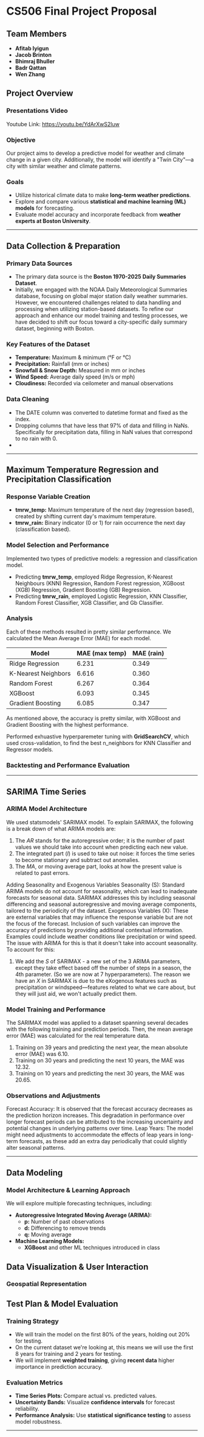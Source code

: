# **CS506 Final Project Proposal**  
## **Team Members**  
- **Afitab Iyigun** 
- **Jacob Brinton** 
- **Bhimraj Bhuller** 
- **Badr Qattan**
- **Wen Zhang**  

## **Project Overview**  

### Presentations Video ###
Youtube Link: https://youtu.be/YdArXwS2luw

### **Objective**  
Our project aims to develop a predictive model for weather and climate change in a given city. Additionally, the model will identify a "Twin City"—a city with similar weather and climate patterns.  

### **Goals**  
- Utilize historical climate data to make **long-term weather predictions**.  
- Explore and compare various **statistical and machine learning (ML) models** for forecasting.  
- Evaluate model accuracy and incorporate feedback from **weather experts at Boston University**.  

---

## **Data Collection & Preparation**  

### **Primary Data Sources**  
- The primary data source is the **Boston 1970-2025 Daily Summaries Dataset**. 
- Initially, we engaged with the NOAA Daily Meteorological Summaries database, focusing on global major station daily weather summaries. However, we encountered challenges related to data handling and processing when utilizing station-based datasets. To refine our approach and enhance our model training and testing processes, we have decided to shift our focus toward a city-specific daily summary dataset, beginning with Boston.


### **Key Features of the Dataset**  
- **Temperature:** Maximum & minimum (°F or °C)  
- **Precipitation:** Rainfall (mm or inches)  
- **Snowfall & Snow Depth:** Measured in mm or inches  
- **Wind Speed:** Average daily speed (m/s or mph)  
- **Cloudiness:** Recorded via ceilometer and manual observations  

### **Data Cleaning**
- The DATE column was converted to datetime format and fixed as the index. 
- Dropping columns that have less that 97% of data and filling in NaNs. Specifically for precipitation data, filling in NaN values that correspond to no rain with 0. 
- 

---

## **Maximum Temperature Regression and Precipitation Classification**

### **Response Variable Creation**
- **tmrw_temp:** Maximum temperature of the next day (regression based), created by shifting current day's maximum temperature. 
- **tmrw_rain:** Binary indicator (0 or 1) for rain occurrence the next day (classification based).
 
### **Model Selection and Performance**
Implemented two types of predictive models: a regression and classification model. 
- Predicting **tmrw_temp**, employed Ridge Regression, K-Nearest Neighbours (KNN) Regression, Random Forest regression, XGBoost (XGB) Regression, Gradient Boosting (GB) Regression. 
- Predicting **tmrw_rain**, employed Logistic Regression, KNN Classifier, Random Forest Classifier, XGB Classifier, and Gb Classifier.

### Analysis
Each of these methods resulted in pretty similar performance. We calculated the Mean Average Error (MAE) for each model.

| Model            | MAE (max temp) | MAE (rain) |
|------------------|-------|-----------|
| Ridge Regression | 6.231 | 0.349     |
| K-Nearest Neighbors | 6.616 | 0.360     |
| Random Forest | 6.267 | 0.364     |
| XGBoost | 6.093 | 0.345     |
| Gradient Boosting | 6.085 | 0.347     |

As mentioned above, the accuracy is pretty similar, with XGBoost and Gradient Boosting with the highest performance.

Performed exhuastive hyperparemeter tuning with **GridSearchCV**, which used cross-validation, to find the best n_neighbors for KNN Classifier and Regressor models. 

### **Backtesting and Performance Evaluation**

---

## **SARIMA Time Series**

### **ARIMA Model Architecture**

We used statsmodels' SARIMAX model. To explain SARIMAX, the following is a break down of what ARIMA models are:

1. The *AR* stands for the autoregressive order; it is the number of past values we should take into account when predicting each new value. 
2. The integrated part (*I*) is used to take out noise: it forces the time series to become stationary and subtract out anomalies. 
3. The *MA*, or moving average part, looks at how the present value is related to past errors.


Adding Seasonality and Exogenous Variables
Seasonality (S): Standard ARIMA models do not account for seasonality, which can lead to inadequate forecasts for seasonal data. SARIMAX addresses this by including seasonal differencing and seasonal autoregressive and moving average components, tailored to the periodicity of the dataset.
Exogenous Variables (X): These are external variables that may influence the response variable but are not the focus of the forecast. Inclusion of such variables can improve the accuracy of predictions by providing additional contextual information. Examples could include weather conditions like precipitation or wind speed.
The issue with ARIMA for this is that it doesn't take into account seasonality. To account for this:

1. We add the *S* of SARIMAX - a new set of the 3 ARIMA parameters, except they take effect based off the number of steps in a season, the 4th parameter. (So we are now at 7 hyperparameters). The reason we have an *X* in SARIMAX is due to the eXogenous features such as precipitation or windspeed—features related to what we care about, but they will just aid, we won't actually predict them.

### **Model Training and Performance**

The SARIMAX model was applied to a dataset spanning several decades with the following training and prediction periods. Then, the mean average error (MAE) was calculated for the real temperature data. 

1. Training on 39 years and predicting the next year, the mean absolute error (MAE) was 6.10.
2. Training on 30 years and predicting the next 10 years, the MAE was 12.32.
3. Training on 10 years and predicting the next 30 years, the MAE was 20.65.

### **Observations and Adjustments**
Forecast Accuracy: It is observed that the forecast accuracy decreases as the prediction horizon increases. This degradation in performance over longer forecast periods can be attributed to the increasing uncertainty and potential changes in underlying patterns over time.
Leap Years: The model might need adjustments to accommodate the effects of leap years in long-term forecasts, as these add an extra day periodically that could slightly alter seasonal patterns.

---

## **Data Modeling**  
### **Model Architecture & Learning Approach**  
We will explore multiple forecasting techniques, including:  
- **Autoregressive Integrated Moving Average (ARIMA):**  
  - **p:** Number of past observations  
  - **d:** Differencing to remove trends  
  - **q:** Moving average  
- **Machine Learning Models:**  
  - **XGBoost** and other ML techniques introduced in class  


## **Data Visualization & User Interaction**  
### **Geospatial Representation**  


## **Test Plan & Model Evaluation**  
### **Training Strategy**
- We will train the model on the first 80% of the years, holding out 20% for testing.
- On the current dataset we're looking at, this means we will use the first 8 years for training and 2 years for testing.
- We will implement **weighted training**, giving **recent data** higher importance in prediction accuracy.

### **Evaluation Metrics**  
- **Time Series Plots:** Compare actual vs. predicted values.  
- **Uncertainty Bands:** Visualize **confidence intervals** for forecast reliability.  
- **Performance Analysis:** Use **statistical significance testing** to assess model robustness.  

---
